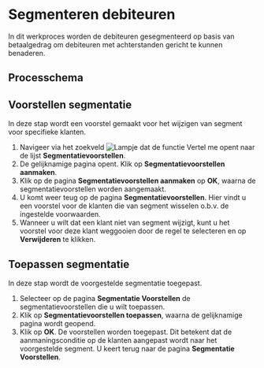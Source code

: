 # Segmenteren debiteuren

In dit werkproces worden de debiteuren gesegmenteerd op basis van betaalgedrag om debiteuren met achterstanden gericht te kunnen benaderen.

## Processchema

## Voorstellen segmentatie

In deze stap wordt een voorstel gemaakt voor het wijzigen van segment voor specifieke klanten.

1. Navigeer via het zoekveld ![Lampje dat de functie Vertel me opent](https://docs.microsoft.com/nl-NL/dynamics365/business-central/media/ui-search/search_small.png "Vertel me wat u wilt doen") naar de lijst **Segmentatievoorstellen**. 
2. De gelijknamige pagina opent. Klik op **Segmentatievoorstellen aanmaken**.
3. Klik op de pagina **Segmentatievoorstellen aanmaken** op **OK**, waarna de segmentatievoorstellen worden aangemaakt.
4. U komt weer teug op de pagina **Segmentatievoorstellen**. Hier vindt u een voorstel voor de klanten die van segment wisselen o.b.v. de ingestelde voorwaarden. 
5. Wanneer u wilt dat een klant niet van segment wijzigt, kunt u het voorstel voor deze klant weggooien door de regel te selecteren en op **Verwijderen** te klikken. 

## Toepassen segmentatie

In deze stap wordt de voorgestelde segmentatie toegepast. 

1. Selecteer op de pagina **Segmentatie Voorstellen** de segmentatievoorstellen die u wilt toepassen. 
2. Klik op **Segmentatievoorstellen toepassen**, waarna de gelijknamige pagina wordt geopend. 
3. Klik op **OK**. De voorstellen worden toegepast. Dit betekent dat de aanmaningsconditie op de klanten aangepast wordt naar het voorgestelde segment. U keert terug naar de pagina **Segmentatie Voorstellen**.

<!--stackedit_data:
eyJoaXN0b3J5IjpbLTkxMjMxMTc3Nl19
-->